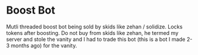 # Boost Bot
Mutli threaded boost bot being sold by skids like zehan / solidize.
Locks tokens after boosting.
Do not buy from skids like zehan, he termed my server and stole the vanity and I had to trade this bot (this is a bot I made 2-3 months ago) for the vanity.
